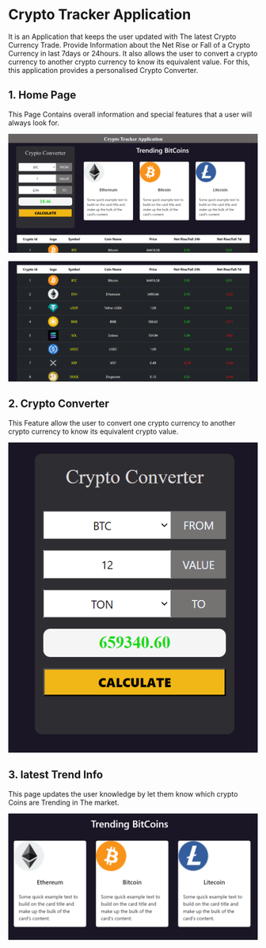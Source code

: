 # Crypto Tracker Application 
It is an Application that keeps the user updated with The latest Crypto Currency Trade. Provide Information about the Net Rise or Fall of a Crypto Currency in last 7days or 24hours.
It also allows the user to convert a crypto currency to another crypto currency to know its equivalent value. For this, this application provides a personalised Crypto Converter.

## 1. Home Page
This Page Contains overall information and special features that a user will always look for.

![](https://github.com/Abhiraj-Sardar/NewsBytes-Assessment/blob/master/Output/page1.png)

![](https://github.com/Abhiraj-Sardar/NewsBytes-Assessment/blob/master/Output/page2.png)

## 2. Crypto Converter

This Feature allow the user to convert one crypto currency to another crypto currency to know its equivalent crypto value.

![](https://github.com/Abhiraj-Sardar/NewsBytes-Assessment/blob/master/Output/converter.png)


## 3. latest Trend Info
This page updates the user knowledge by let them know which crypto Coins are Trending in The market.

![](https://github.com/Abhiraj-Sardar/NewsBytes-Assessment/blob/master/Output/trend.png)
